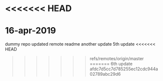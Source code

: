 <<<<<<< HEAD
=======
# 16-apr-2019
dummy repo
updated remote readme
another update
5th update
<<<<<<< HEAD
>>>>>>> refs/remotes/origin/master
=======
6th update
>>>>>>> afdc7d5cc7d785255ec12cdc944a02789abc29d6
